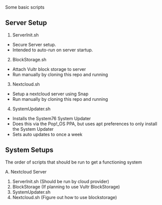 Some basic scripts

## Server Setup
1. ServerInit.sh
  - Secure Server setup.
  - Intended to auto-run on server startup.
2. BlockStorage.sh
  - Attach Vultr block storage to server
  - Run manually by cloning this repo and running
3. Nextcloud.sh
  - Setup a nextcloud server using Snap
  - Run manually by cloning this repo and running
4. SystemUpdater.sh
  - Installs the System76 System Updater
  - Does this via the Pop!_OS PPA, but uses apt preferences
    to only install the System Updater
  - Sets auto updates to once a week

## System Setups
The order of scripts that should be run to get a functioning system

A. Nextcloud Server
  1. ServerInit.sh (Should be run by cloud provider)
  2. BlockStorage (If planning to use Vultr BlockStorage)
  3. SystemUpdater.sh
  4. Nextcloud.sh (Figure out how to use blockstorage)
  
